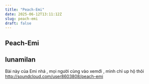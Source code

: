 ```yaml
---
title: "Peach-Emi"
date: 2025-06-12T13:11:12Z
slug: peach-emi
draft: false
---
```


## Peach-Emi

## lunamilan

Bài này của Emi nhá , mọi người cùng vào xemđi , mình chỉ up hộ thôi
http://soundcloud.com/user8603808/peach-emi